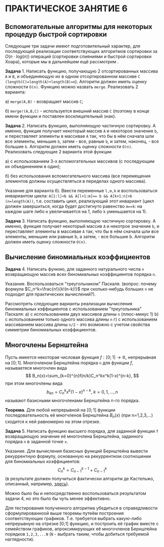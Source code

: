 # ПРАКТИЧЕСКОЕ ЗАНЯТИЕ 6

## Вспомогательные алгоритмы для некоторых процедур быстрой сортировки

Следующие три задачи имеют подготовительный характер, для последующей реализации соответствующих алгоритмов сортировки за $O(n\cdot log(n))$ операций (сортировки слияниями и быстрой сортировки Хоара), которые мы в дальнейшем ещё рассмотрим .

**Задача** 1. Написать функцию, получающую 2 отсортированных массива `A` и `B`, и объединяющую их в одном отсортированном массиве `C` `(length(C)=length(A)+length(B)=n`). Алгоритм должен иметь оценку сложности `O(n)`.
Функцию можно назвать `merge`. Реализовать 2 варианта:

а) `merge(A,B)` - возвращает массив `C`;

б) `merge!(A,B,C)` - используется внешний массив `C` (поэтому в конце имени функции и поставлен восклицательный знак).

**Задача** 2. Написать функцию, выполняющую частичную сортировку. А именно, функция получает некоторый массив `A` и некоторое значение `b`, и переставляет элементы в массивае `A` так, что бы в нём сначала шли все элементы, меньшие `b`, затем - все, равные `b`, и затем, наконец, - все большие `b`. Алгоритм должен иметь оценку сложности `O(n)`.
Реализовать следующие 2 варианта этой функции

а) c использованием 3-х вспомогательных массивов (с последующим их объединением в один);

б) без использования вспомогательного массива (все перемещения элементов должны осуществляться в переделах одного массива).

Указание для варианта б). Ввести переменные `l,m,k` и воспользоваться инвариантом цикла: `A[1:l]<b && A[l+1:m]== b && A[k+1:n]>b` `(n=length(A))`, т.е. составить цикл, реализующий этот инвариант (цикл должен завершиться, когда будет достигнуто равенство `m==k`: на каждом шаге либо `m` увеличивается на 1, либо `k` уменьшается на 1).

**Задача** 3. Написать функцию, выполняющую частичную сортировку. А именно, функция получает некоторый массив `A` и некотрое значение `b`, и переставляет элементы в массивае `A` так, что бы в нём сначала шли все элементы, меньшие или равные b, а затем, - все большие b. Алгоритм должен иметь оценку сложности `O(n)`.

## Вычисление биномиальных коэффициентов

**Задача** 4. Написать функию, для заданного натурального числа `n` возвращающую массив всех биномиальных коэффициентов порядка `n`.

Указание. Воспользоваться "треугольником" Паскаля.
(вопрос: почему формула $C_n^k=\frac{n!}{k!(n-k)!}$ при сколько-нибудь больших `n` не подходит для практических вычислений?).

Рассмотреть следующие варианты реализации вычисления биномиальных кэффициентов с использованием "треугольника" Паскаля:
а) с использованием двух массивов длины `n` (плюс-минус 1)
b) с использованием только одного массива длины `n`
г) с использованием массиванием массива длины `n/2` - это возможно с учетом свойства симметрии биномиальных коэффициентов.

## Многочлены Бернштейна

Пусть имеется некоторая числовая функция $f:[0;1]\to \mathbb{R}$, непрерывная на $[0;1]$. Многочленом Бернштейна порядка `n` для функции $f$, называетяся многочлен вида
$$
B_n(x)=\sum_{k=0}^{n}f(n/k)C_n^kx^k(1-x)^{n-k},
$$
при этом многочлены вида
$$ 
b_{kn}=C_n^kx^k(1-x)^{n-k}, \ k=0,1,...,n
$$
называют базисными многочленами Бернштейна n-го порядка.

**Теорема**. Для любой непрерывной на $[0;1]$ функции последовательность её многчленов Бернштейна $B_n(x)$ (при n=1,2,3,...) сходится к ней равномерно на этом отрезке.

**Задача** 5. Написать функцию высшего порядка,   для заданной функции `f` возвращающую значение её многочлена Бернштейна, заданного порядка `n` в заданной точке `x`.

Указание. Для вычисления базисных функций Бернштейна вывести рекуррентную формулу, основанную на рекуррентном соотношении для биномиальных коэффициентов:
$$
C_n^k=C_{n-1}^{k-1}+C_{n-1}^{k}
$$
(в результате должен получиться фактически алгоритм де Кастельжо, описанный, например, [здесь](https://ru.wikipedia.org/wiki/Алгоритм_де_Кастельжо)).

Можно было бы и непосредственно воспользоваться результатом задачи 4, но это было бы чуть менее эффективно.

Для тестирования полученного алгоритма убедиться в справедливости сформулированноой выше теоремы путеём построения соответствующих графиков. Т.е. требуется выбрать какую-либо непрерывную на отрезке [0;1] функцию, и построить её график вместе с семейством графиков, апроксимирующих её многочленов Бернштейна порядков `1,2,3,...N` (`N` - выбрать таким, чтобы добиться требуемой наглядности).